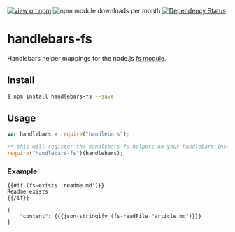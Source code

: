 [![view on npm](http://img.shields.io/npm/v/handlebars-fs.svg)](https://www.npmjs.org/package/handlebars-fs)
![npm module downloads per month](http://img.shields.io/npm/dm/handlebars-fs.svg)
[![Dependency Status](https://david-dm.org/75lb/handlebars-fs.svg)](https://david-dm.org/75lb/handlebars-fs)

# handlebars-fs
Handlebars helper mappings for the node.js [fs module](http://nodejs.org/api/fs.html).

## Install
```sh
$ npm install handlebars-fs --save
```

## Usage
```js
var handlebars = require("handlebars");

/* this will register the handlebars-fs helpers on your handlebars instance */
require("handlebars-fs")(handlebars);
```

### Example
```
{{#if (fs-exists 'readme.md')}}
Readme exists
{{/if}}
```

```
{
    "content": {{{json-stringify (fs-readFile "article.md")}}}
}
```

